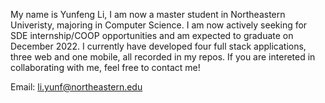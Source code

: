 My name is Yunfeng Li, I am now a master student in Northeastern Univeristy, majoring in Computer Science. I am now actively seeking for SDE internship/COOP opportunities and
am expected to graduate on December 2022. 
I currently have developed four full stack applications, three web and one mobile, all recorded in my repos. If you are intereted in collaborating with me, feel free to contact me!

Email: li.yunf@northeastern.edu
<!---
yflee93/yflee93 is a ✨ special ✨ repository because its `README.md` (this file) appears on your GitHub profile.
You can click the Preview link to take a look at your changes.
--->

